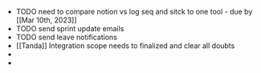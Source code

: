 - TODO  need to compare notion vs log seq and sitck to one tool - due by [[Mar 10th, 2023]]
- TODO  send sprint update emails
- TODO send leave notifications
- [[Tanda]] Integration scope needs to finalized and clear all doubts
-
-
